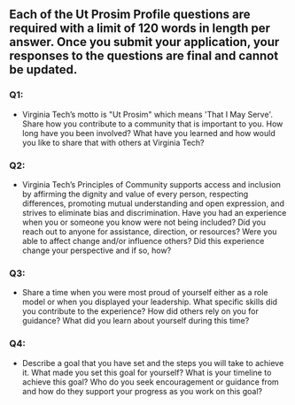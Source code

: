 ## Each of the Ut Prosim Profile questions are required with a limit of 120 words in length per answer. Once you submit your application, your responses to the questions are final and cannot be updated.

### Q1: 
* Virginia Tech’s motto is "Ut Prosim" which means 'That I May Serve'.
  Share how you contribute to a community that is important to you.
  How long have you been involved? What have you learned and how would you like to share that with others at Virginia Tech?

### Q2:
* Virginia Tech’s Principles of Community supports access and inclusion by affirming the dignity and value of every person,
  respecting differences, promoting mutual understanding and open expression, and strives to eliminate bias and discrimination.
  Have you had an experience when you or someone you know were not being included? Did you reach out to anyone for assistance, direction, or resources? 
  Were you able to affect change and/or influence others? Did this experience change your perspective and if so, how?

### Q3:
* Share a time when you were most proud of yourself either as a role model or when you displayed your leadership. 
  What specific skills did you contribute to the experience? How did others rely on you for guidance?
  What did you learn about yourself during this time?

### Q4:
* Describe a goal that you have set and the steps you will take to achieve it. What made you set this goal for yourself?
  What is your timeline to achieve this goal? Who do you seek encouragement or guidance from and how do they support your progress as you work on this goal?
